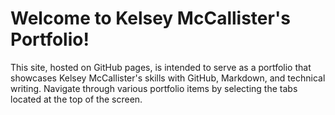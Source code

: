# Welcome to Kelsey McCallister's Portfolio!
This site, hosted on GitHub pages, is intended to serve as a portfolio that showcases Kelsey McCallister's skills with GitHub, Markdown, and technical writing. Navigate through various portfolio items by selecting the tabs located at the top of the screen.
